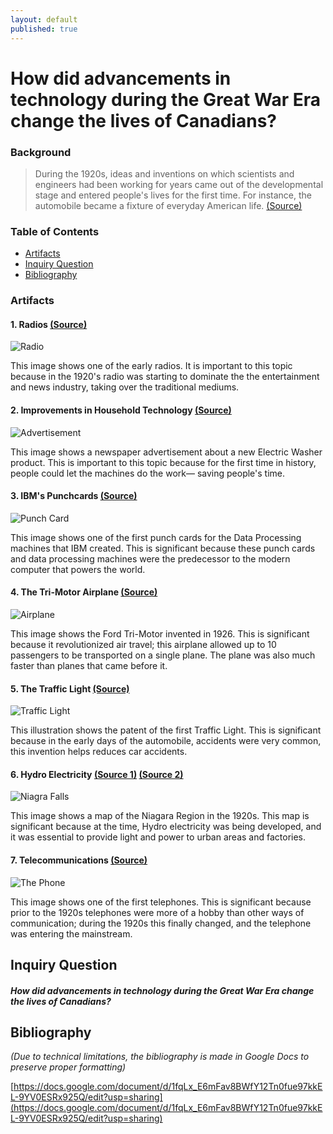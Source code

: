 ```yaml
---
layout: default
published: true
---
```

# How did advancements in technology during the Great War Era change the lives of Canadians?

### Background

> During the 1920s, ideas and inventions on which scientists and engineers had been working for years came out of the developmental stage and entered people's lives for the first time. For instance, the automobile became a fixture of everyday American life. [(Source)](https://www.encyclopedia.com/social-sciences/culture-magazines/1920s-science-and-technology-overview)

### Table of Contents
 - [Artifacts](#artifacts)
 - [Inquiry Question](#paragraph)
 - [Bibliography](#bibliography)

### Artifacts<a name="artifacts"/>

#### 1. Radios [(Source)](https://inktank.fi/disruptive-decades-technologies-that-revolutionized-the-1920s)

![Radio](https://inktank.fi/wp-content/uploads/2016/02/Radio-broadcast-in-the-1920s.jpg)

This image shows one of the early radios. It is important to this topic because in the 1920's radio was starting to dominate the the entertainment and news industry, taking over the traditional mediums.

#### 2. Improvements in Household Technology [(Source)](https://caperpics.wordpress.com/tag/capers/)

![Advertisement](https://caperpics.files.wordpress.com/2011/03/sears_wash-scaled600.jpg?w=486&h=656)

This image shows a newspaper advertisement about a new Electric Washer product. This is important to this topic because for the first time in history, people could let the machines do the work— saving people's time.


#### 3. IBM's Punchcards [(Source)](https://www.wired.com/2012/11/the-decades-that-invented-the-future-part-3-1921-1930/)

![Punch Card](https://www.wired.com/wp-content/uploads/images_blogs/gadgetlab/2012/11/punched_card-660x290.jpg)

This image shows one of the first punch cards for the Data Processing machines that IBM created. This is significant because these punch cards and data processing machines were the predecessor to the modern computer that powers the world.

#### 4. The Tri-Motor Airplane [(Source)](https://www.wired.com/2012/11/the-decades-that-invented-the-future-part-3-1921-1930/)

![Airplane](https://www.wired.com/wp-content/uploads/images_blogs/gadgetlab/2012/11/ford_trimotor.jpg)

This image shows the Ford Tri-Motor invented in 1926. This is significant because it revolutionized air travel; this airplane allowed up to 10 passengers to be transported on a single plane. The plane was also much faster than planes that came before it.

#### 5. The Traffic Light [(Source)](https://www.wired.com/2012/11/the-decades-that-invented-the-future-part-3-1921-1930/)

![Traffic Light](https://www.wired.com/wp-content/uploads/images_blogs/gadgetlab/2012/11/traffic-light-patent.jpg)

This illustration shows the patent of the first Traffic Light. This is significant because in the early days of the automobile, accidents were very common, this invention helps reduces car accidents. 

#### 6. Hydro Electricity [(Source 1)](https://www.oldmapsonline.org/map/usgs/5930887/) [(Source 2)](https://www.thecanadianencyclopedia.ca/en/article/technology)

![Niagra Falls](https://ngmdb.usgs.gov/img4/ht_icons/overlay/NY/NY_Niagara%20Falls_462633_1901_62500_geo.jpg)

This image shows a map of the Niagara Region in the 1920s. This map is significant because at the time, Hydro electricity was being developed, and it was essential to provide light and power to urban areas and factories.

#### 7. Telecommunications [(Source)](https://www.techwalla.com/articles/telephones-in-the-1920s)

![The Phone](https://img.techwallacdn.com/630x/cppd/14/154/fotolia_3740529_XS.jpg?type=webp)

This image shows one of the first telephones. This is significant because prior to the 1920s telephones were more of a hobby than other ways of communication; during the 1920s this finally changed, and the telephone was entering the mainstream.

## Inquiry Question<a name="paragraph" />

##### How did advancements in technology during the Great War Era change the lives of Canadians?



## Bibliography<a name="bibliography" />

*(Due to technical limitations, the bibliography is made in Google Docs to preserve proper formatting)*

[https://docs.google.com/document/d/1fqLx_E6mFav8BWfY12Tn0fue97kkEL-9YV0ESRx925Q/edit?usp=sharing](https://docs.google.com/document/d/1fqLx_E6mFav8BWfY12Tn0fue97kkEL-9YV0ESRx925Q/edit?usp=sharing)
